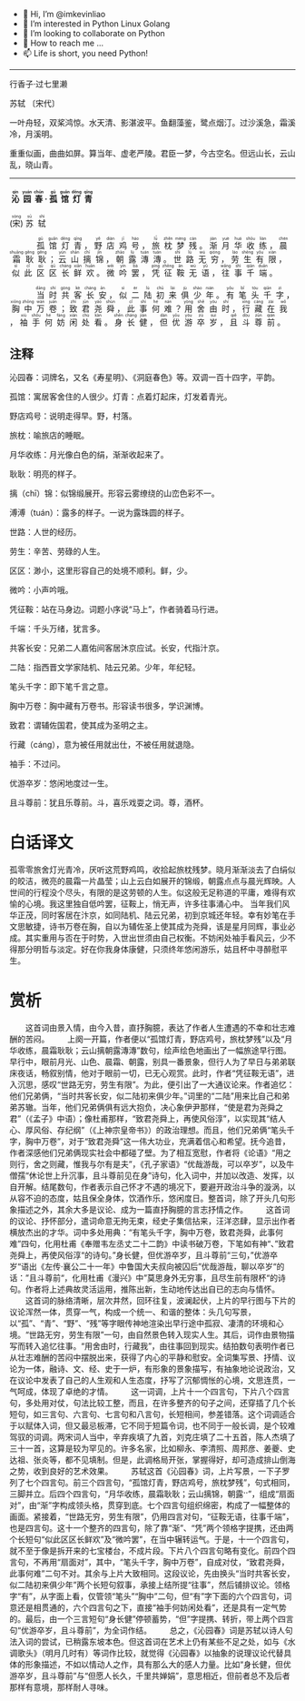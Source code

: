 - 👋 Hi, I’m @imkevinliao
- 👀 I’m interested in Python Linux Golang
- 🌱 I’m looking to collaborate on Python
- 💞️ How to reach me ...
- 📫 Life is short, you need Python!

<!---
imkevinliao/imkevinliao is a ✨ special ✨ repository because its `README.md` (this file) appears on your GitHub profile.
You can click the Preview link to take a look at your changes.
--->

---
行香子·过七里濑

苏轼 〔宋代〕

一叶舟轻，双桨鸿惊。水天清、影湛波平。鱼翻藻鉴，鹭点烟汀。过沙溪急，霜溪冷，月溪明。

重重似画，曲曲如屏。算当年、虚老严陵。君臣一梦，今古空名。但远山长，云山乱，晓山青。

---
<h4 class="card-title mr-1"><ruby>&nbsp;沁&nbsp;<rt>qìn</rt>&nbsp;园&nbsp;<rt>yuán</rt>&nbsp;春&nbsp;<rt>chūn</rt>·<rt class="symbol"> </rt>&nbsp;孤&nbsp;<rt>gū</rt>&nbsp;馆&nbsp;<rt>guǎn</rt>&nbsp;灯&nbsp;<rt>dēng</rt>&nbsp;青&nbsp;<rt>qīng</rt></ruby></h4>
<p class="card-subtitle mb-2 text-muted mr-1"> (<span><ruby>宋<rt>sòng</rt></ruby></span>)<span><ruby>&nbsp;苏&nbsp;<rt>sū</rt>&nbsp;轼&nbsp;<rt>shì</rt></ruby></span></p>
<div><p class="norm py-content"><ruby>&nbsp;　&nbsp;<rt> </rt>&nbsp;　&nbsp;<rt> </rt>&nbsp;孤&nbsp;<rt>gū</rt>&nbsp;馆&nbsp;<rt>guǎn</rt>&nbsp;灯&nbsp;<rt>dēng</rt>&nbsp;青&nbsp;<rt>qīng</rt>，<rt class="symbol"> </rt>&nbsp;野&nbsp;<rt>yě</rt>&nbsp;店&nbsp;<rt>diàn</rt>&nbsp;鸡&nbsp;<rt>jī</rt>&nbsp;号&nbsp;<rt>háo</rt>，<rt class="symbol"> </rt>&nbsp;旅&nbsp;<rt>lǚ</rt>&nbsp;枕&nbsp;<rt>zhěn</rt>&nbsp;梦&nbsp;<rt>mèng</rt>&nbsp;残&nbsp;<rt>cán</rt>。<rt class="symbol"> </rt>&nbsp;渐&nbsp;<rt>jiàn</rt>&nbsp;月&nbsp;<rt>yuè</rt>&nbsp;华&nbsp;<rt>huá</rt>&nbsp;收&nbsp;<rt>shōu</rt>&nbsp;练&nbsp;<rt>liàn</rt>，<rt class="symbol"> </rt>&nbsp;晨&nbsp;<rt>chén</rt>&nbsp;霜&nbsp;<rt>shuāng</rt>&nbsp;耿&nbsp;<rt>gěng</rt>&nbsp;耿&nbsp;<rt>gěng</rt>；<rt class="symbol"> </rt>&nbsp;云&nbsp;<rt>yún</rt>&nbsp;山&nbsp;<rt>shān</rt>&nbsp;摛&nbsp;<rt>chī</rt>&nbsp;锦&nbsp;<rt>jǐn</rt>，<rt class="symbol"> </rt>&nbsp;朝&nbsp;<rt>zhāo</rt>&nbsp;露&nbsp;<rt>lù</rt>&nbsp;漙&nbsp;<rt>tuán</rt>&nbsp;漙&nbsp;<rt>tuán</rt>。<rt class="symbol"> </rt>&nbsp;世&nbsp;<rt>shì</rt>&nbsp;路&nbsp;<rt>lù</rt>&nbsp;无&nbsp;<rt>wú</rt>&nbsp;穷&nbsp;<rt>qióng</rt>，<rt class="symbol"> </rt>&nbsp;劳&nbsp;<rt>láo</rt>&nbsp;生&nbsp;<rt>shēng</rt>&nbsp;有&nbsp;<rt>yǒu</rt>&nbsp;限&nbsp;<rt>xiàn</rt>，<rt class="symbol"> </rt>&nbsp;似&nbsp;<rt>sì</rt>&nbsp;此&nbsp;<rt>cǐ</rt>&nbsp;区&nbsp;<rt>qū</rt>&nbsp;区&nbsp;<rt>qū</rt>&nbsp;长&nbsp;<rt>cháng</rt>&nbsp;鲜&nbsp;<rt>xiān</rt>&nbsp;欢&nbsp;<rt>huān</rt>。<rt class="symbol"> </rt>&nbsp;微&nbsp;<rt>wēi</rt>&nbsp;吟&nbsp;<rt>yín</rt>&nbsp;罢&nbsp;<rt>bà</rt>，<rt class="symbol"> </rt>&nbsp;凭&nbsp;<rt>píng</rt>&nbsp;征&nbsp;<rt>zhēng</rt>&nbsp;鞍&nbsp;<rt>ān</rt>&nbsp;无&nbsp;<rt>wú</rt>&nbsp;语&nbsp;<rt>yǔ</rt>，<rt class="symbol"> </rt>&nbsp;往&nbsp;<rt>wǎng</rt>&nbsp;事&nbsp;<rt>shì</rt>&nbsp;千&nbsp;<rt>qiān</rt>&nbsp;端&nbsp;<rt>duān</rt>。<rt class="symbol"> </rt></ruby></p><p class="norm py-content"><ruby>&nbsp;　&nbsp;<rt> </rt>&nbsp;　&nbsp;<rt> </rt>&nbsp;当&nbsp;<rt>dāng</rt>&nbsp;时&nbsp;<rt>shí</rt>&nbsp;共&nbsp;<rt>gòng</rt>&nbsp;客&nbsp;<rt>kè</rt>&nbsp;长&nbsp;<rt>cháng</rt>&nbsp;安&nbsp;<rt>ān</rt>，<rt class="symbol"> </rt>&nbsp;似&nbsp;<rt>sì</rt>&nbsp;二&nbsp;<rt>èr</rt>&nbsp;陆&nbsp;<rt>lù</rt>&nbsp;初&nbsp;<rt>chū</rt>&nbsp;来&nbsp;<rt>lái</rt>&nbsp;俱&nbsp;<rt>jù</rt>&nbsp;少&nbsp;<rt>shào</rt>&nbsp;年&nbsp;<rt>nián</rt>。<rt class="symbol"> </rt>&nbsp;有&nbsp;<rt>yǒu</rt>&nbsp;笔&nbsp;<rt>bǐ</rt>&nbsp;头&nbsp;<rt>tóu</rt>&nbsp;千&nbsp;<rt>qiān</rt>&nbsp;字&nbsp;<rt>zì</rt>，<rt class="symbol"> </rt>&nbsp;胸&nbsp;<rt>xiōng</rt>&nbsp;中&nbsp;<rt>zhōng</rt>&nbsp;万&nbsp;<rt>wàn</rt>&nbsp;卷&nbsp;<rt>juàn</rt>；<rt class="symbol"> </rt>&nbsp;致&nbsp;<rt>zhì</rt>&nbsp;君&nbsp;<rt>jūn</rt>&nbsp;尧&nbsp;<rt>yáo</rt>&nbsp;舜&nbsp;<rt>shùn</rt>，<rt class="symbol"> </rt>&nbsp;此&nbsp;<rt>cǐ</rt>&nbsp;事&nbsp;<rt>shì</rt>&nbsp;何&nbsp;<rt>hé</rt>&nbsp;难&nbsp;<rt>nán</rt>？<rt class="symbol"> </rt>&nbsp;用&nbsp;<rt>yòng</rt>&nbsp;舍&nbsp;<rt>shě</rt>&nbsp;由&nbsp;<rt>yóu</rt>&nbsp;时&nbsp;<rt>shí</rt>，<rt class="symbol"> </rt>&nbsp;行&nbsp;<rt>xíng</rt>&nbsp;藏&nbsp;<rt>cáng</rt>&nbsp;在&nbsp;<rt>zài</rt>&nbsp;我&nbsp;<rt>wǒ</rt>，<rt class="symbol"> </rt>&nbsp;袖&nbsp;<rt>xiù</rt>&nbsp;手&nbsp;<rt>shǒu</rt>&nbsp;何&nbsp;<rt>hé</rt>&nbsp;妨&nbsp;<rt>fáng</rt>&nbsp;闲&nbsp;<rt>xián</rt>&nbsp;处&nbsp;<rt>chù</rt>&nbsp;看&nbsp;<rt>kàn</rt>。<rt class="symbol"> </rt>&nbsp;身&nbsp;<rt>shēn</rt>&nbsp;长&nbsp;<rt>cháng</rt>&nbsp;健&nbsp;<rt>jiàn</rt>，<rt class="symbol"> </rt>&nbsp;但&nbsp;<rt>dàn</rt>&nbsp;优&nbsp;<rt>yōu</rt>&nbsp;游&nbsp;<rt>yóu</rt>&nbsp;卒&nbsp;<rt>zú</rt>&nbsp;岁&nbsp;<rt>suì</rt>，<rt class="symbol"> </rt>&nbsp;且&nbsp;<rt>qiě</rt>&nbsp;斗&nbsp;<rt>dòu</rt>&nbsp;尊&nbsp;<rt>zūn</rt>&nbsp;前&nbsp;<rt>qián</rt>。<rt class="symbol"> </rt></ruby></p></div>

## 注释

沁园春：词牌名，又名《寿星明》、《洞庭春色》等。双调一百十四字，平韵。

孤馆：寓居客舍住的人很少。灯青：点着灯起床，灯发着青光。

野店鸡号：说明走得早。野，村落。

旅枕：喻旅店的睡眠。

月华收练：月光像白色的绢，渐渐收起来了。

耿耿：明亮的样子。

摛（chī）锦：似锦缎展开。形容云雾缭绕的山峦色彩不一。

溥溥（tuán）：露多的样子。一说为露珠圆的样子。

世路：人世的经历。

劳生：辛苦、劳碌的人生。

区区：渺小，这里形容自己的处境不顺利。鲜，少。

微吟：小声吟哦。

凭征鞍：站在马身边。词题小序说“马上”，作者骑着马行进。

千端：千头万绪，犹言多。

共客长安：兄弟二人嘉佑间客居沐京应试。长安，代指汁京。

二陆：指西晋文学家陆机、陆云兄弟。少年，年纪轻。

笔头千字：即下笔千言之意。

胸中万卷：胸中藏有万卷书。形容读书很多，学识渊博。

致君：谓辅佐国君，使其成为圣明之主。

行藏（cáng），意为被任用就出仕，不被任用就退隐。

袖手：不过问。

优游卒岁：悠闲地度过一生。

且斗尊前：犹且乐尊前。斗，喜乐戏耍之词。尊，酒杯。

# 白话译文
孤零零旅舍灯光青冷，厌听这荒野鸡鸣，收拾起旅枕残梦。晓月渐渐淡去了白绢似的皎洁，微亮的晨霜一片晶莹；山上云白如展开的锦缎，朝露点点与晨光辉映。人世间的行程没个尽头，有限的是这劳顿的人生。似这般无足称道的平庸，难得有欢愉的心境。我这里独自低吟罢，征鞍上，悄无声，许多往事涌心中。
当年我们风华正茂，同时客居在汴京，如同陆机、陆云兄弟，初到京城还年轻。幸有妙笔在手文思敏捷，诗书万卷在胸，自以为辅佐圣上使其成为尧舜，该是星月同辉，事业必成。其实重用与否在于时势，入世出世须由自己权衡。不妨闲处袖手看风云，少不得那分明哲与淡定。好在你我身体康健，只须终年悠闲游乐，姑且杯中寻醉慰平生。

# 赏析
  这首词由景入情，由今入昔，直抒胸臆，表达了作者人生遭遇的不幸和壮志难酬的苦闷。
　　上阕一开篇，作者便以“孤馆灯青，野店鸡号，旅枕梦残”以及“月华收练，晨霜耿耿；云山摛朝露漙漙”数句，绘声绘色地画出了一幅旅途早行图。早行中，眼前月光、山色、晨霜、朝露，别具一番景象，但行人为了早日与弟弟联床夜话，畅叙别情，他对于眼前一切，已无心观赏。此时，作者“凭征鞍无语”，进入沉思，感叹“世路无穷，劳生有限”。为此，便引出了一大通议论来。作者追忆：他们兄弟俩，“当时共客长安，似二陆初来俱少年。”词里的“二陆”用来比自己和弟弟苏辙。当年，他们兄弟俩俱有远大抱负，决心象伊尹那样，“使是君为尧舜之君”（《孟子》中语）；像杜甫那样，“致君尧舜上，再使风俗淳”，以实现其“结人心、厚风俗、存纪纲”（《上神宗皇帝书》）的政治理想。而且，他们兄弟俩“笔头千字，胸中万卷”，对于“致君尧舜”这一伟大功业，充满着信心和希望。抚今追昔，作者深感他们兄弟俩现实社会中都碰了壁。为了相互宽慰，作者将《论语》“用之则行，舍之则藏，惟我与尔有是夫”，《孔子家语》“优哉游哉，可以卒岁”，以及牛僧孺“休论世上升沉事，且斗尊前见在身”诗句，化入词中，并加以改造、发挥，以自开解。结尾数句，作者表示自己怀才不遇的境况下，要避开政治斗争的漩涡，以从容不迫的态度，姑且保全身体，饮酒作乐，悠闲度日。整首词，除了开头几句形象描述之外，其余大多是议论、成为一篇直抒胸臆的言志抒情之作。
　　这首词的议论、抒怀部分，遣词命意无拘无束，经史子集信拈来，汪洋恣肆，显示出作者横放杰出的才华。词中多处用典：“有笔头千字，胸中万卷，致君尧舜，此事何难”四句，化用杜甫《奉赠韦左丞丈二十二韵》中读书破万卷，下笔如有神“、”致君尧舜上，再使风俗淳“的诗句。”身长健，但优游卒岁，且斗尊前“三句，”优游卒岁“语出《左传·襄公二十一年》中鲁国大夫叔向被囚后”优哉游哉，聊以卒岁“的话：”且斗尊前“，化用杜甫《漫兴》中”莫思身外无穷事，且尽生前有限杯“的诗句。作者将上述典故灵活运用，推陈出新，生动地传达出自已的志向与情怀。
　　这首词的脉络清晰，层次井然，回环往复，波澜起伏，上片的早行图与下片的议论浑然一体，贯穿一气，构成一个统一、和谐的整体：头几句写景，以“孤”、“青”、“野”、“残”等字眼传神地渲染出早行途中孤寂、凄清的环境和心境。“世路无穷，劳生有限”一句，由自然景色转入现实人生。其后，词作由景物描写而转入追忆往事。“用舍由时，行藏我”，由往事回到现实。结拍数句表明作者已从壮志难酬的苦闷中摆脱出来，获得了内心的平静和慰安。全词集写景、抒情、议论为一体，融诗、文、经、史于一炉，有形象的景象描写，有抽象地论说政治，又在议论中发表了自己的人生观和人生态度，抒写了沉郁惆怅的心境，文思连贯，一气呵成，体现了卓绝的才情。
　　这一词调，上片十一个四言句，下片八个四言句，多处用对仗，句法比较工整，而且，在许多整齐的句子之间，还穿插了几个长短句，如三言句、六言句、七言句和八言句，长短相间，参差错落。这个词调适合于以赋体入词，但又最忌板滞，它不同于短篇令词，也不同于一般长调，是个较难驾驭的词调。两宋词人当中，辛弃疾填了九首，刘克庄填了二十五首，陈人杰填了三十一首，这算是较为罕见的。许多名家，比如柳永、李清照、周邦彦、姜夔、史达祖、张炎等，都不见填制。但是，此调格局开张，掌握得好，却可造成排山倒海之势，收到良好的艺术效果。
　　苏轼这首《沁园春》词，上片写景，一下子罗列了七个四言句。前三个四言句，“孤馆灯青，野店鸡号，旅枕梦残”，句式相同，三脚并立。后四个四言句，“月华收练，晨霜耿耿；云山摛锦，朝露”，组成“扇面对”，由“渐”字构成领头格，贯穿到底。七个四言句组织绵密，构成了一幅整体的画面。紧接着，“世路无穷，劳生有限”，仍用四言对句，“征鞍无语，往事千端”，也是四言句。这十一个整齐的四言句，除了靠“渐”、“凭”两个领格字提携，还由两个长短句“似此区区长鲜欢”及“微吟罢”，在当中辗转运气。于是，十一个四言句，就不至于像是拆开来的七宝楼台，不成片段。下片八个四言句略有变化。前四个四言句，不再用“扇面对”，其中，“笔头千字，胸中万卷”，自成对仗，“致君尧舜，此事何难”二句不对。其余与上片大致相同。这段议论，先由换头“当时共客长安，似二陆初来俱少年”两个长短句叙事，承接上结所提“往事”，然后铺排议论。领格字“有”，从字面上看，仅管领“笔头”“胸中”二句，但“有”字下面的六个四言句，词意还是相贯通的，六个四言句之下，直接“袖手何妨闲处看”，还是具有一定气势的。最后，由一个三言短句“身长健”停顿蓄势，“但”字提携、转折，带上两个四言句“优游卒岁，且斗尊前”，为全词作结。
　　总之，《沁园春》词是苏轼以诗人句法入词的尝试，已稍露东坡本色。但这首词在艺术上仍有某些不足之处，如与《水调歌头》（明月几时有）等词作比较，就觉得《沁园春》以抽象的说理议论代替具体的形象描述，不如以情动人之作，具有那么大的感人力量。比如“身长健，但优游卒岁，且斗尊前”与“但愿人长久，千里共婵娟”，意思相近，但前者总不及后者那样有意境，那样耐人寻味。
